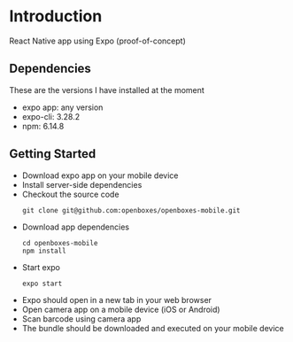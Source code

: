 # Introduction
React Native app using Expo (proof-of-concept)

## Dependencies
These are the versions I have installed at the moment
* expo app: any version
* expo-cli: 3.28.2
* npm: 6.14.8

## Getting Started 
* Download expo app on your mobile device
* Install server-side dependencies 
* Checkout the source code
    ```
    git clone git@github.com:openboxes/openboxes-mobile.git
    ```
* Download app dependencies
    ```
    cd openboxes-mobile
    npm install
    ```
* Start expo 
    ```
    expo start
    ```
* Expo should open in a new tab in your web browser 
* Open camera app on a mobile device (iOS or Android)
* Scan barcode using camera app 
* The bundle should be downloaded and executed on your mobile device 
